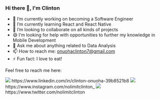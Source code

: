### Hi there 👋, I'm Clinton



- 🔭 I’m currently working on becoming a Software Engineer
- 🌱 I’m currently learning React and React Native
- 👯 I’m looking to collaborate on all kinds of projects 
- 😄 I’m looking for help with opportunities to further my knowledge in Mobile Development
- 💬 Ask me about anything related to Data Analysis
- 📫 How to reach me: onuohaclinton7@gmail.com
- ⚡ Fun fact: I love to eat!

Feel free to reach me here: 

<img src="{https://img.shields.io/badge/LinkedIn-0077B5?style=for-the-badge&logo=linkedin&logoColor=white}" />
https://www.linkedin.com/in/clinton-onuoha-39b8521b8

<img src="{https://img.shields.io/badge/Instagram-E4405F?style=for-the-badge&logo=instagram&logoColor=white}" />
https://www.instagram.com/nolimitclinton_

<img src="{https://img.shields.io/badge/Twitter-1DA1F2?style=for-the-badge&logo=twitter&logoColor=white}" />
https://www.twitter.com/nolimitclinton
